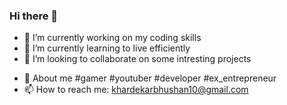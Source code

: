 ### Hi there 👋
- 🔭 I’m currently working on my coding skills
- 🌱 I’m currently learning to live efficiently
- 👯 I’m looking to collaborate on some intresting projects
<!-- - 🤔 I’m looking for help with  -->
- 💬 About me #gamer #youtuber #developer #ex_entrepreneur
- 📫 How to reach me: khardekarbhushan10@gmail.com

<!--
**BhushanKhardekar/BhushanKhardekar** is a ✨ _special_ ✨ repository because its `README.md` (this file) appears on your GitHub profile.
-->
